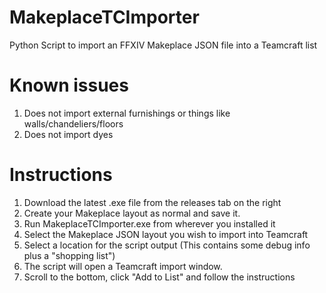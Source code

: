 # MakeplaceTCImporter
Python Script to import an FFXIV Makeplace JSON file into a Teamcraft list

# Known issues
1) Does not import external furnishings or things like walls/chandeliers/floors
2) Does not import dyes

# Instructions
1) Download the latest .exe file from the releases tab on the right
2) Create your Makeplace layout as normal and save it.
3) Run MakeplaceTCImporter.exe from wherever you installed it
4) Select the Makeplace JSON layout you wish to import into Teamcraft
5) Select a location for the script output (This contains some debug info plus a "shopping list")
6) The script will open a Teamcraft import window.
7) Scroll to the bottom, click "Add to List" and follow the instructions
